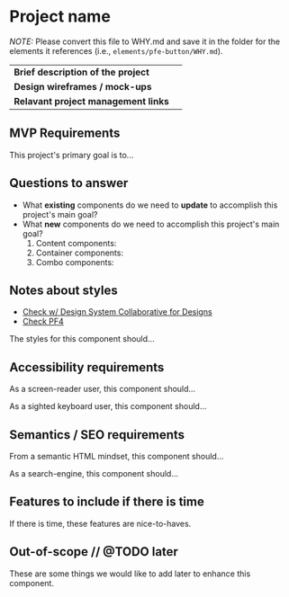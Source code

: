 # Project name
_NOTE:_ Please convert this file to WHY.md and save it in the folder for the elements it references (i.e., `elements/pfe-button/WHY.md`).

|  |  |
| --- | --- |
| **Brief description of the project** |  | 
| **Design wireframes / mock-ups** |  | 
| **Relavant project management links** |  | 

## MVP Requirements
This project's primary goal is to...

## Questions to answer
- What **existing** components do we need to **update** to accomplish this project's main goal?
- What **new** components do we need to accomplish this project's main goal?
    1. Content components:
    2. Container components:
    3. Combo components:

## Notes about styles
* [Check w/ Design System Collaborative for Designs](https://github.com/patternfly/patternfly-unified-design-kit/projects/1)
* [Check PF4](https://docs.google.com/spreadsheets/d/1P9iYwguDy2EnIS-Iw5ynX1Dn6FdKOR8GeZNaXGI_LNA/edit#gid=289588122)

The styles for this component should...

## Accessibility requirements
As a screen-reader user, this component should...

As a sighted keyboard user, this component should...

## Semantics / SEO requirements
From a semantic HTML mindset, this component should...

As a search-engine, this component should...

## Features to include if there is time
If there is time, these features are nice-to-haves.

## Out-of-scope // @TODO later
These are some things we would like to add later to enhance this component.
